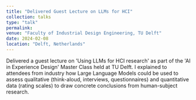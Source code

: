 ```yaml
---
title: "Delivered Guest Lecture on LLMs for HCI"
collection: talks
type: "talk"
permalink: 
venue: "Faculty of Industrial Design Engineering, TU Delft"
date: 2024-02-08
location: "Delft, Netherlands"
---
```


Delivered a guest lecture on 'Using LLMs for HCI research' as part of the 'AI in Experience Design' Master Class held at TU Delft. I explained to attendees from industry how Large Language Models could be used to assess qualitative (think-aloud, interviews, questionnaires) and quantitative data (rating scales) to draw concrete conclusions from human-subject research. 
